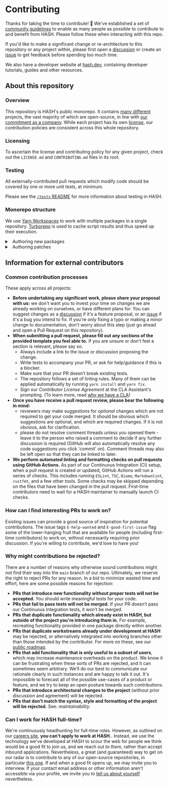 [careers site]: https://hash.ai/careers?utm_medium=organic&utm_source=github_readme_hash-repo_community-file
[community guidelines]: https://hash.ai/legal/trust-safety/community?utm_medium=organic&utm_source=github_readme_hash-repo_community-file
[discussion]: https://github.com/hashintel/hash/discussions
[hash.dev]: https://hash.dev/?utm_medium=organic&utm_source=github_readme_hash-repo_community-file
[issue]: https://github.com/hashintel/hash/issues
[our commitment as a company]: https://hash.dev/blog/open-source?utm_medium=organic&utm_source=github_readme_hash-repo_community-file
[public roadmap]: https://hash.dev/roadmap?utm_medium=organic&utm_source=github_readme_hash-repo_community-file
[tell us about yourself]: https://hash.ai/contact?topic=careers&category=applying&utm_medium=organic&utm_source=github_readme_hash-repo_community-file
[why we have a cla]: https://hash.ai/legal/developers/contributing?utm_medium=organic&utm_source=github_readme_hash-repo_community-file

# Contributing

Thanks for taking the time to contribute! 🎉 We've established a set of [community guidelines] to enable as many people as possible to contribute to and benefit from HASH. Please follow these when interacting with this repo.

If you'd like to make a significant change or re-architecture to this repository or any project within, please first open a [discussion] or create an [issue] to get feedback before spending too much time.

We also have a developer website at [hash.dev], containing developer tutorials, guides and other resources.

## About this repository

### Overview

This repository is HASH's public monorepo. It contains [many different](README.md) projects, the vast majority of which are open-source, in line with [our commitment as a company]. While each project has its own [license](LICENSE.md), our contribution policies are consistent across this whole repository.

### Licensing

To ascertain the license and contributing policy for any given project, check out the `LICENSE.md` and `CONTRIBUTING.md` files in its root.

### Testing

All externally-contributed pull requests which modify code should be covered by one or more unit tests, at minimum.

Please see the [`/tests` README](/tests/README.md) for more information about testing in HASH.

### Monorepo structure

We use [Yarn Workspaces](https://classic.yarnpkg.com/en/docs/workspaces) to work with multiple packages in a single repository. [Turborepo](https://turborepo.com) is used to cache script results and thus speed up their execution.

<details>
  <summary> &nbsp; Authoring new packages</summary>

#### Creating a new package

New local packages should follow these rules:

1. Anything which is imported or consumed by something else belongs in `libs/` and have a `package.json` `"name"`:
   - beginning with `@local/` for non-published JavaScript dependencies
   - identical to their `npm` name for published JavaScript dependencies
   - begin with `@rust/` for Rust dependencies
2. Things which are executed belong in `apps/`, and are named `@apps/app-name
3. Packages which aren't published to `npm` should have `"private": true` in their `package.json`
4. All TypeScript packages should be `"type": "module"`
5. ESLint and TypeScript configuration should all extend the base configs (see existing examples in other packages). Don't modify or override anything unless necessary.

Read the next section to understand how to configure compilation for packages.

#### TypeScript package resolution / compilation

The package resolution setup is designed to meet two goals:

1. Enable the local dependency graph for any application to be executed directly as TypeScript code during development, whilst
2. Enabling it to be run as transpiled JavaScript in production.

This is achieved by maintaining two parallel exports definitions for each package:

1. The `exports` field in `package.json` should point to the transpiled JavaScript (and `typesVersions` to the type definition files)
2. The `paths` map in the base TSConfig should map the same import paths to their TypeScript source

During development (e.g. running `yarn dev` for an application), the `paths` override will be in effect, meaning that the source TypeScript
is being run directly, and modifying any dependent file in the repo will trigger a reload of the application (assuming `tsx watch` or equivalent is used).

For production builds, where they are created, a `tsconfig.build.json` in the package is used which overwrites the `paths` field in the root config,
meaning that the imports will resolve to the transpiled JavaScript (usually in a git-ignored `dist/` folder).

Creating a production build should be done by running `turbo run build`, so that `turbo` takes care of building its dependencies first.
Running `yarn build` may not work as expected, as the built JavaScript for its dependencies may be (a) missing or (b) out of date.

If a bundler is used rather than `tsc`, the `paths` override needs to be translated into the appropriate configuration for the bundler.
For `webpack`, this is automated by adding the `TsconfigPathsPlugin` to the configuration's `resolve` field (search existing examples in repo).

New packages which are to be built as JavaScript, whether as an app or dependency, must follow these rules:

1. They must have a `tsconfig.json` which extends the base config and sets `"module": "NodeNext"` and `"moduleResolution": "NodeNext"`
2. Imports within a package must use relative imports and not the package's name (they will not be resolved when built otherwise)
3. Relative imports within a package must have a `.js` file extension (`tsc` will enforce this)
4. They must have a `tsconfig.build.json` which overrides the `paths` field (`"paths": {}`)
5. They must have a `build` command which uses this file (typically `rimraf ./dist/ && tsc -p tsconfig.build.json`)
6. They must specify the paths exposed to consumers in `exports` and `typesVersions` in `package.json`, and `paths` in the base TSConfig
7. They must have a `turbo.json` which extends the root and specifies the `outputs` for caching (see existing examples)

</details>

<details>
  <summary> &nbsp; Authoring patches</summary>

#### Authoring Patches

Patches to JavaScript packages are managed by Yarn, using the [`yarn patch`](https://yarnpkg.com/cli/patch) command.

##### Creating a new patch

```sh
yarn patch <package>
# ➤ YN0000: Package <package>@npm:<version> got extracted with success!
# ➤ YN0000: You can now edit the following folder: /private/var/folders/lk/j93xz9pd7nqgd5_2wlyxmbh00000gp/T/xfs-df787c87/user
# ➤ YN0000: Once you are done run yarn patch-commit -s /private/var/folders/lk/j93xz9pd7nqgd5_2wlyxmbh00000gp/T/xfs-df787c87/user and Yarn will store a patchfile based on your changes.
# ➤ YN0000: Done in 0s 702ms
```

Once you have completed your changes, run the command that was output to commit the patch:

```sh
yarn patch-commit -s /private/var/folders/lk/j93xz9pd7nqgd5_2wlyxmbh00000gp/T/xfs-df787c87/user
```

This will automatically create a patch file and put it into the `.yarn/patches` directory. If you're modifying a direct dependency in any workspace it will replace the `package.json` entry with a `patch:` reference to the patch file. In case you're patching an indirect dependency a new resolutions entry will be added to the root workspace `package.json`.

You will need to run `yarn install` for the patch to be installed and applied to the lockfile.

##### Modifying an existing patch

The procedure to modify an existing patch is very similar, but instead of running `yarn patch <package>` you will need to run `yarn patch -u <package>`. This will apply existing patches and then extract the package for you to modify.

```sh
yarn patch -u <package>
# ➤ YN0000: Package <package>@npm:<version> got extracted with success along with its current modifications!
# ➤ YN0000: You can now edit the following folder: /private/var/folders/lk/j93xz9pd7nqgd5_2wlyxmbh00000gp/T/xfs-d772c076/user
# ➤ YN0000: Once you are done run yarn patch-commit -s /private/var/folders/lk/j93xz9pd7nqgd5_2wlyxmbh00000gp/T/xfs-d772c076/user and Yarn will store a patchfile based on your changes.
# ➤ YN0000: Done in 1s 455ms
```

Once you have completed your changes, run the command that was output to commit the patch:

```sh
yarn patch-commit -s /private/var/folders/lk/j93xz9pd7nqgd5_2wlyxmbh00000gp/T/xfs-d772c076/user
```

This will automatically update the patch file with your changes. Do not forget to run `yarn install` for the patch to be installed and applied to the lockfile.

##### Removing a patch

Locate any `patch:` protocol entries in any workspace `package.json` and remove them. The entry will look somewhat similar to: `patch:@changesets/assemble-release-plan@npm%3A5.2.4#~/.yarn/patches/@changesets-assemble-release-plan-npm-5.2.4-2920e4dc4c.patch`, to remove the patch simply extract out the package (everything after the `patch:` and before `#`) and url-decode it and extract the version from it, so for the example it would be `5.2.4`. You should **not** completely remove the line from the `package.json`.

In case the patch has been applied in the resolutions field you should also check if the resolution is made redundant. This is the case if the left side is the same as the right, e.g. `"react@npm:18.2.0": "18.2.0"` is redundant, same as `"react@npm:18.2.0": "npm:18.2.0"`, or `"react@npm:18.2.0": "npm:react@18.2.0"`, but `"react": "npm:react@18.2.0"` is **not** redundant.

> A resolution specifier like `"react": "npm:react@18.2.0",` is also correct. Simply meaning that the react package should be resolved to the npm package `react@18.2.0`, in fact `"react": "18.2.0"` is simply a shorthand for `"react": "npm:react@18.2.0"`.
>
> If the left hand of a resolution has no version specifier it is assumed to be `npm:*`, e.g. `"react": "18.2.0"` is equivalent to `"react@npm:*": "18.2.0"` (replace react with version `18.2.0` regardless of the dependency requirement).
>
> For more examples see the [yarn documentation](https://yarnpkg.com/configuration/manifest#resolutions)

Then run `yarn install` to remove the patch.

You can then safely remove the patch file from `.yarn/patches`.

> Yarn currently does not provide a command to remove a patch, so you will need to do this manually.

</details>

## Information for external contributors

### Common contribution processes

These apply across all projects:

- **Before undertaking any significant work, please share your proposal with us:** we don't want you to invest your time on changes we are already working on ourselves, or have different plans for. You can suggest changes as a [discussion] if it's a feature proposal, or an [issue] if it's a bug you intend to fix. If you're only fixing a typo or making a minor change to documentation, don't worry about this step (just go ahead and open a Pull Request on this repository).
- **When submitting a pull request, please fill out any sections of the provided template you feel able to.** If you are unsure or don't feel a section is relevant, please say so.
  - Always include a link to the issue or discussion proposing the change.
  - Write tests to accompany your PR, or ask for help/guidance if this is a blocker.
  - Make sure that your PR doesn’t break existing tests.
  - The repository follows a set of linting rules. Many of them can be applied automatically by running `yarn install` and `yarn fix`.
  - Sign our _Contributor License Agreement_ at the CLA Assistant's prompting. (To learn more, read [why we have a CLA])
- **Once you have receive a pull request review, please bear the following in mind:**
  - reviewers may make suggestions for _optional_ changes which are not required to get your code merged. It should be obvious which suggestions are optional, and which are required changes. If it is not obvious, ask for clarification.
  - please do not resolve comment threads unless you opened them - leave it to the person who raised a comment to decide if any further discussion is required (GitHub will also automatically resolve any code suggestions you click 'commit' on). Comment threads may also be left open so that they can be linked to later.
- **We perform automated linting and formatting checks on pull requests using GitHub Actions.** As part of our Continuous Integration (CI) setup, when a pull request is created or updated, GitHub Actions will run a series of checks. This includes running `ESLint`, `TSC`, `Biome`, `Markdownlint`, `rustfmt`, and a few other tools. Some checks may be skipped depending on the files that have been changed in the pull request. First-time contributors need to wait for a HASH maintainer to manually launch CI checks. 

### How can I find interesting PRs to work on?

Existing issues can provide a good source of inspiration for potential contributions. The issue tags `E-help-wanted` and `E-good-first-issue` flag some of the lower-hanging fruit that are available for people (including first-time contributors) to work on, without necessarily requiring prior discussion. If you're willing to contribute, we'd love to have you!

### Why might contributions be rejected?

There are a number of reasons why otherwise sound contributions might not find their way into the `main` branch of our repo. Ultimately, we reserve the right to reject PRs for any reason. In a bid to minimize wasted time and effort, here are some possible reasons for rejection:

- **PRs that introduce new functionality without proper tests will not be accepted.** You should write meaningful tests for your code.
- **PRs that fail to pass tests will not be merged.** If your PR doesn’t pass our Continuous Integration tests, it won’t be merged.
- **PRs that duplicate functionality which already exist in HASH, but outside of the project you're introducing them in.** For example, recreating functionality provided in one package directly within another.
- **PRs that duplicate workstreams already under development at HASH** may be rejected, or alternatively integrated into working branches other than those intended by the contributor. For more on these, see our [public roadmap].
- **PRs that add functionality that is only useful to a subset of users**, which may increase maintenance overheads on the product. We know it can be frustrating when these sorts of PRs are rejected, and it can sometimes seem arbitrary. We’ll do our best to communicate our rationale clearly in such instances and are happy to talk it out. It's impossible to forecast all of the possible use-cases of a product or feature, and we try to keep an open posture towards such contributions.
- **PRs that introduce architectural changes to the project** (without prior discussion and agreement) will be rejected.
- **PRs that don’t match the syntax, style and formatting of the project will be rejected.** See: _maintainability_.

### Can I work for HASH full-time?

We're continuously headhunting for full-time roles. However, as outlined on our [careers site], **you can't apply to work at HASH.**. Instead, we use the technology we've developed at HASH to scour the web for people we think would be a good fit to join us, and we reach out _to them_, rather than accept inbound applications. Nevertheless, a great (and guaranteed) way to get on our radar is to contribute to any of our open-source repositories, in particular [this one](https://github.com/hashintel/hash). If and when a good fit opens up, we may invite you to interview. If your contact email address or other information aren't accessible via your profile, we invite you to [tell us about yourself] nevertheless.
